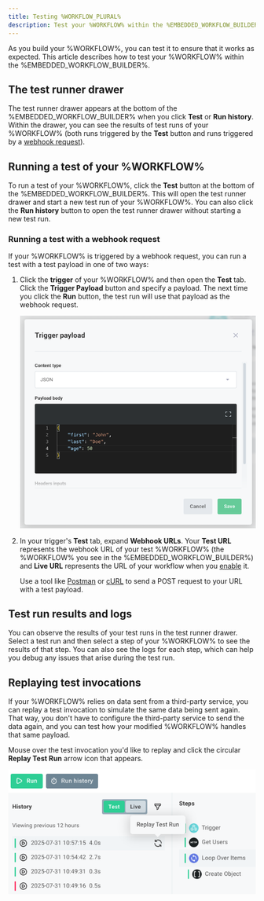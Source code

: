 ```yaml
---
title: Testing %WORKFLOW_PLURAL%
description: Test your %WORKFLOW% within the %EMBEDDED_WORKFLOW_BUILDER%
---
```


As you build your %WORKFLOW%, you can test it to ensure that it works as expected.
This article describes how to test your %WORKFLOW% within the %EMBEDDED_WORKFLOW_BUILDER%.

## The test runner drawer

The test runner drawer appears at the bottom of the %EMBEDDED_WORKFLOW_BUILDER% when you click **Test** or **Run history**.
Within the drawer, you can see the results of test runs of your %WORKFLOW% (both runs triggered by the **Test** button and runs triggered by a [webhook request](./triggering.md#what-is-a-webhook)).

## Running a test of your %WORKFLOW%

To run a test of your %WORKFLOW%, click the **Test** button at the bottom of the %EMBEDDED_WORKFLOW_BUILDER%.
This will open the test runner drawer and start a new test run of your %WORKFLOW%.
You can also click the **Run history** button to open the test runner drawer without starting a new test run.

### Running a test with a webhook request

If your %WORKFLOW% is triggered by a webhook request, you can run a test with a test payload in one of two ways:

1. Click the **trigger** of your %WORKFLOW% and then open the **Test** tab.
   Click the **Trigger Payload** button and specify a payload.
   The next time you click the **Run** button, the test run will use that payload as the webhook request.

   ![Trigger Payload](./assets/testing/trigger-payload.png)

2. In your trigger's **Test** tab, expand **Webhook URLs**.
   Your **Test URL** represents the webhook URL of your test %WORKFLOW% (the %WORKFLOW% you see in the %EMBEDDED_WORKFLOW_BUILDER%) and **Live URL** represents the URL of your workflow when you [enable](./enabling.md) it.

   Use a tool like [Postman](https://www.postman.com/) or [cURL](https://curl.se/) to send a POST request to your URL with a test payload.

## Test run results and logs

You can observe the results of your test runs in the test runner drawer.
Select a test run and then select a step of your %WORKFLOW% to see the results of that step.
You can also see the logs for each step, which can help you debug any issues that arise during the test run.

## Replaying test invocations

If your %WORKFLOW% relies on data sent from a third-party service, you can replay a test invocation to simulate the same data being sent again.
That way, you don't have to configure the third-party service to send the data again, and you can test how your modified %WORKFLOW% handles that same payload.

Mouse over the test invocation you'd like to replay and click the circular **Replay Test Run** arrow icon that appears.

![Replay Test Run](./assets/testing/replay-test-run.png)
